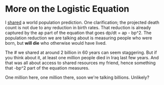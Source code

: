 # More on the Logistic Equation

I [shared](../../2011/11/logistic-equation.md) a world population
prediction. One clarification; the projected death count is not due to
any reduction in birth rates. That reduction is already captured by
the ap part of the equation that goes dp/dt = ap - bp^2. The
population reduction we are talking about is measuring people who were
born, but **will die** who otherwise would have lived.

The # we shared at around 2 billion in 60 years can seem
staggering. But if you think about it, at least one million people
died in Iraq last few years. And that was all about access to shared
resources my friend, hence something that -bp^2 part of the equation
measures.

One million here, one million there, soon we're talking
billions. Unlikely?
